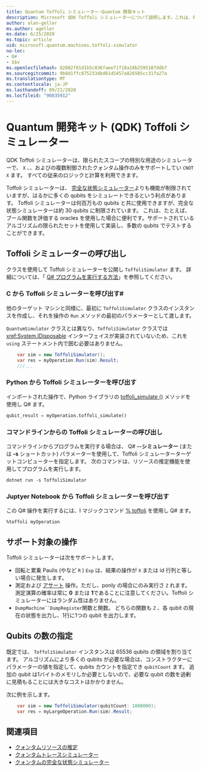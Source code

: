 ```yaml
---
title: Quantum Toffoli シミュレーター-Quantum 開発キット
description: Microsoft QDK Toffoli シミュレーターについて説明します。これは、何百万もの qubits で使用できる特殊な用途のクォンタムシミュレーターです。
author: alan-geller
ms.author: ageller
ms.date: 6/25/2020
ms.topic: article
uid: microsoft.quantum.machines.toffoli-simulator
no-loc:
- Q#
- $$v
ms.openlocfilehash: 82882f01d1b5c036faee71f18a18b2595107ddb7
ms.sourcegitcommit: 9b0d1ffc8752334bd6145457a826505cc31fa27a
ms.translationtype: MT
ms.contentlocale: ja-JP
ms.lasthandoff: 09/21/2020
ms.locfileid: "90835912"
---
```

# <a name="quantum-development-kit-qdk-toffoli-simulator"></a>Quantum 開発キット (QDK) Toffoli シミュレーター

QDK Toffoli シミュレーターは、限られたスコープの特別な用途のシミュレーターで、 `X` 、、およびの複数制御されたクォンタム操作のみをサポートしてい `CNOT` `X` ます。 すべての従来のロジックと計算を利用できます。

Toffoli シミュレーターは、 [完全な状態シミュレーター](xref:microsoft.quantum.machines.full-state-simulator)よりも機能が制限されていますが、はるかに多くの qubits をシミュレートできるという利点があります。 Toffoli シミュレーターは何百万もの qubits と共に使用できますが、完全な状態シミュレーターは約 30 qubits に制限されています。 これは、たとえば、ブール関数を評価する oracles を使用した場合に便利です。サポートされているアルゴリズムの限られたセットを使用して実装し、多数の qubits でテストすることができます。

## <a name="invoking-the-toffoli-simulator"></a>Toffoli シミュレーターの呼び出し

クラスを使用して Toffoli シミュレーターを公開し `ToffoliSimulator` ます。 詳細については、「 [ Q# プログラムを実行する方法](xref:microsoft.quantum.guide.host-programs)」を参照してください。

### <a name="invoking-the-toffoli-simulator-from-c"></a>C から Toffoli シミュレーターを呼び出す#

他のターゲット マシンと同様に、最初に `ToffoliSimulator` クラスのインスタンスを作成し、それを操作の `Run` メソッドの最初のパラメーターとして渡します。

`QuantumSimulator` クラスとは異なり、`ToffoliSimulator` クラスでは <xref:System.IDisposable> インターフェイスが実装されていないため、これを `using` ステートメント内で囲む必要はありません。

```csharp
    var sim = new ToffoliSimulator();
    var res = myOperation.Run(sim).Result;
    ///...
```

### <a name="invoking-the-toffoli-simulator-from-python"></a>Python から Toffoli シミュレーターを呼び出す

インポートされた操作で、Python ライブラリの [toffoli_simulate ()](https://docs.microsoft.com/python/qsharp-core/qsharp.loader.qsharpcallable) メソッドを使用し Q# ます。

```python
qubit_result = myOperation.toffoli_simulate()
```

### <a name="invoking-the-toffoli-simulator-from-the-command-line"></a>コマンドラインからの Toffoli シミュレーターの呼び出し

コマンドラインからプログラムを実行する場合は、 Q# **--シミュレーター** (または **-s** ショートカット) パラメーターを使用して、Toffoli シミュレーターターゲットコンピューターを指定します。 次のコマンドは、リソースの推定機能を使用してプログラムを実行します。 

```dotnetcli
dotnet run -s ToffoliSimulator
```

### <a name="invoking-the-toffoli-simulator-from-juptyer-notebooks"></a>Juptyer Notebook から Toffoli シミュレーターを呼び出す

この Q# 操作を実行するには、I マジックコマンド [% toffoli](xref:microsoft.quantum.iqsharp.magic-ref.toffoli) を使用し Q# ます。

```
%toffoli myOperation
```

## <a name="supported-operations"></a>サポート対象の操作

Toffoli シミュレーターは次をサポートします。

* 回転と累乗 Paulis (やなど `R` ) `Exp` は、結果の操作が `X` または id 行列と等しい場合に発生します。
* 測定および [アサート](xref:microsoft.quantum.diagnostics.assertmeasurement) 操作。ただし、ponly の場合にのみ実行さ `Z` れます。 測定演算の確率は常に **0** または **1**であることに注意してください。Toffoli シミュレーターにはランダム性はありません。
* `DumpMachine``DumpRegister`関数と関数。
どちらの関数も `Z` 、各 qubit の現在の状態を出力し、1行に1つの qubit を出力します。

## <a name="specifying-the-number-of-qubits"></a>Qubits の数の指定

既定では、 `ToffoliSimulator` インスタンスは 65536 qubits の領域を割り当てます。
アルゴリズムにより多くの qubits が必要な場合は、コンストラクターにパラメーターの値を指定して、qubits カウントを指定でき `qubitCount` ます。
追加の qubit は1バイトのメモリしか必要としないので、必要な qubit の数を過剰に見積もることには大きなコストはかかりません。

次に例を示します。

```csharp
    var sim = new ToffoliSimulator(qubitCount: 1000000);
    var res = myLargeOperation.Run(sim).Result;
```

## <a name="see-also"></a>関連項目

- [クォンタムリソースの推定](xref:microsoft.quantum.machines.resources-estimator)
- [クォンタムトレースシミュレーター](xref:microsoft.quantum.machines.qc-trace-simulator.intro)
- [クォンタムの完全な状態シミュレーター](xref:microsoft.quantum.machines.full-state-simulator) 